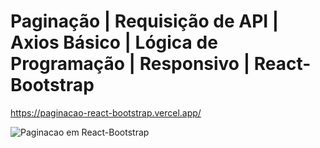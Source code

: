 # Paginação | Requisição de API | Axios Básico | Lógica de Programação | Responsivo | React-Bootstrap

https://paginacao-react-bootstrap.vercel.app/

![Paginacao em React-Bootstrap](https://user-images.githubusercontent.com/78752003/191567508-4b46b6b4-0578-4788-ab03-cae53414b9a6.jpg)
